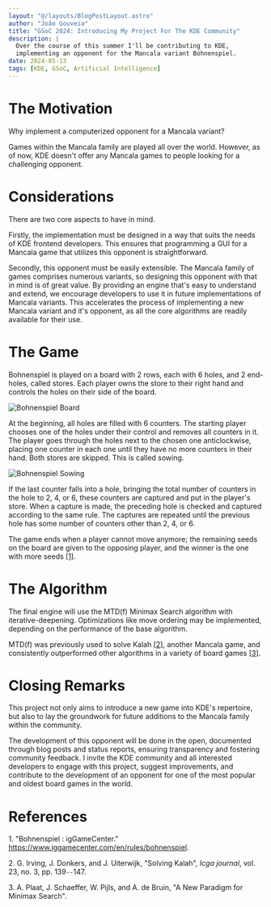 ```yaml
---
layout: "@/layouts/BlogPostLayout.astro"
author: "João Gouveia"
title: "GSoC 2024: Introducing My Project For The KDE Community"
description: |
  Over the course of this summer I'll be contributing to KDE,
  implementing an opponent for the Mancala variant Bohnenspiel.
date: 2024-05-13
tags: [KDE, GSoC, Artificial Intelligence]
---
```


# The Motivation

Why implement a computerized opponent for a Mancala variant?

Games within the Mancala family are played all over the world. However,
as of now, KDE doesn't offer any Mancala games to people looking for a
challenging opponent.

# Considerations

There are two core aspects to have in mind.

Firstly, the implementation must be designed in a way that suits the
needs of KDE frontend developers. This ensures that programming a GUI
for a Mancala game that utilizes this opponent is straightforward.

Secondly, this opponent must be easily extensible. The Mancala family of
games comprises numerous variants, so designing this opponent with that
in mind is of great value. By providing an engine that\'s easy to
understand and extend, we encourage developers to use it in future
implementations of Mancala variants. This accelerates the process of
implementing a new Mancala variant and it's opponent, as all the core
algorithms are readily available for their use.

# The Game

Bohnenspiel is played on a board with 2 rows, each with 6 holes, and 2
end-holes, called stores. Each player owns the store to their right hand
and controls the holes on their side of the board.

![Bohnenspiel Board](@/images/bohnenspielBoard.svg)

At the beginning, all holes are filled with 6 counters. The starting
player chooses one of the holes under their control and removes all
counters in it. The player goes through the holes next to the chosen one
anticlockwise, placing one counter in each one until they have no more
counters in their hand. Both stores are skipped. This is called sowing.

![Bohnenspiel Sowing](@/images/bohnenspielSowing.svg)

If the last counter falls into a hole, bringing the total number of
counters in the hole to 2, 4, or 6, these counters are captured and put
in the player's store. When a capture is made, the preceding hole is
checked and captured according to the same rule. The captures are
repeated until the previous hole has some number of counters other than
2, 4, or 6.

The game ends when a player cannot move anymore; the remaining seeds on
the board are given to the opposing player, and the winner is the one
with more seeds [\[1\]](#citeproc_bib_item_1).

# The Algorithm

The final engine will use the MTD(f) Minimax Search algorithm with
iterative-deepening. Optimizations like move ordering may be
implemented, depending on the performance of the base algorithm.

MTD(f) was previously used to solve Kalah [\[2\]](#citeproc_bib_item_2),
another Mancala game, and consistently outperformed other algorithms in
a variety of board games [\[3\]](#citeproc_bib_item_3).

# Closing Remarks

This project not only aims to introduce a new game into KDE\'s
repertoire, but also to lay the groundwork for future additions to the
Mancala family within the community.

The development of this opponent will be done in the open, documented
through blog posts and status reports, ensuring transparency and
fostering community feedback. I invite the KDE community and all
interested developers to engage with this project, suggest improvements,
and contribute to the development of an opponent for one of the most
popular and oldest board games in the world.

# References

<a name="citeproc_bib_item_1" class="reference">1.</a> "Bohnenspiel : igGameCenter."
<https://www.iggamecenter.com/en/rules/bohnenspiel>.

<a name="citeproc_bib_item_2" class="reference">2.</a> G. Irving, J. Donkers, and J. Uiterwijk,
"Solving Kalah", *Icga journal*, vol. 23, no. 3, pp. 139`--`147.

<a name="citeproc_bib_item_3" class="reference">3.</a> A. Plaat, J. Schaeffer, W. Pijls, and A.
de Bruin, "A New Paradigm for Minimax Search".
